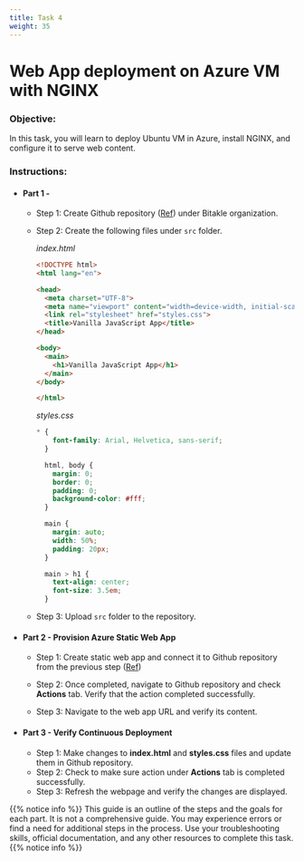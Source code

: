 ```yaml
---
title: Task 4
weight: 35
---
```


# Web App deployment on Azure VM with NGINX

### Objective:

In this task, you will learn to deploy Ubuntu VM in Azure, install NGINX, and configure it to serve web content.

### Instructions:

  - #### Part 1 - 

    - Step 1: Create Github repository ([Ref](https://docs.github.com/en/get-started/quickstart/create-a-repo)) under Bitakle organization.
    - Step 2: Create the following files under `src` folder.

      *index.html*
      ```html
      <!DOCTYPE html>
      <html lang="en">

      <head>
        <meta charset="UTF-8">
        <meta name="viewport" content="width=device-width, initial-scale=1.0">
        <link rel="stylesheet" href="styles.css">
        <title>Vanilla JavaScript App</title>
      </head>

      <body>
        <main>
          <h1>Vanilla JavaScript App</h1>
        </main>
      </body>

      </html>
      ```
      *styles.css*
      ```css
      * {
          font-family: Arial, Helvetica, sans-serif;
        }

        html, body {
          margin: 0;
          border: 0;
          padding: 0;
          background-color: #fff;
        }

        main {
          margin: auto;
          width: 50%;
          padding: 20px;
        }

        main > h1 {
          text-align: center;
          font-size: 3.5em;
        }
      ```
    - Step 3: Upload `src` folder to the repository.

- #### Part 2 - Provision Azure Static Web App

    - Step 1: Create static web app and connect it to Github repository from the previous step ([Ref](https://docs.microsoft.com/en-us/azure/static-web-apps/get-started-portal?tabs=vanilla-javascript#create-a-static-web-app))

    - Step 2: Once completed, navigate to Github repository and check **Actions** tab. Verify that the action completed successfully.

    - Step 3: Navigate to the web app URL and verify its content.

- #### Part 3 - Verify Continuous Deployment

    - Step 1: Make changes to **index.html** and **styles.css** files and update them in Github repository.
    - Step 2: Check to make sure action under **Actions** tab is completed successfully.
    - Step 3: Refresh the webpage and verify the changes are displayed.

{{% notice info %}}
This guide is an outline of the steps and the goals for each part. It is not a comprehensive guide. You may experience errors or find a need for additional steps in the process. Use your troubleshooting skills, official documentation, and any other resources to complete this task.
{{% notice info %}}